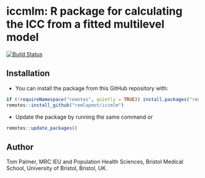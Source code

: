 # iccmlm: R package for calculating the ICC from a fitted multilevel model

[![Build Status](https://github.com/remlapmot/iccmlm/workflows/R-CMD-check/badge.svg)](https://github.com/remlapmot/iccmlm/actions?workflow=R-CMD-check)

## Installation

* You can install the package from this GitHub repository with:
```r
if (!requireNamespace("remotes", quietly = TRUE)) install.packages("remotes")
remotes::install_github("remlapmot/iccmlm")
```
* Update the package by running the same command or
```r
remotes::update_packages()
```

## Author

Tom Palmer, MRC IEU and Population Health Sciences, Bristol Medical School, University of Bristol, Bristol, UK.